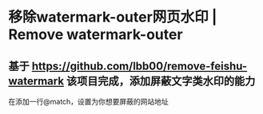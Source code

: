 # 移除watermark-outer网页水印 | Remove watermark-outer

## 基于 https://github.com/lbb00/remove-feishu-watermark 该项目完成，添加屏蔽文字类水印的能力

在添加一行@match，设置为你想要屏蔽的网站地址
